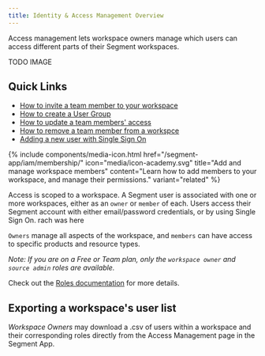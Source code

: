 ```yaml
---
title: Identity & Access Management Overview
---
```

Access management lets workspace owners manage which users can access different parts of their Segment workspaces.

TODO IMAGE

## Quick Links
  - [How to invite a team member to your workspace](/segment-app/iam/membership/)
  - [How to create a User Group](/segment-app/iam/membership/)
  - [How to update a team members' access](/segment-app/iam/membership)
  - [How to remove a team member from a workspce](/segment-app/iam/membership)
  - [Adding a new user with Single Sign On](/segment-app/iam/membership)

{% include components/media-icon.html href="/segment-app/iam/membership/" icon="media/icon-academy.svg" title="Add and manage workspace members" content="Learn how to add members to your workspace, and manage their permissions." variant="related" %}

Access is scoped to a workspace. A Segment user is associated with one or more workspaces, either as an `owner` or `member` of each.
Users access their Segment account with either email/password credentials, or by using Single Sign On. rach was here

`Owners` manage all aspects of the workspace, and `members` can have access to specific products and resource types.

_Note: If you are on a Free or Team plan, only the `workspace owner` and `source admin` roles are available._

Check out the [Roles documentation](/docs/segment-app/iam/roles/) for more details.


## Exporting a workspace's user list
*Workspace Owners* may download a .csv of users within a workspace and their corresponding roles directly from the Access Management page in the Segment App.

